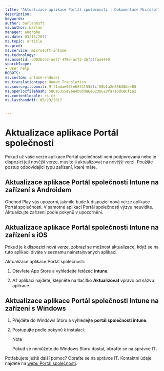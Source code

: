 ```yaml
---
title: "Aktualizace aplikace Portál společnosti | Dokumentace Microsoftu"
description: 
keywords: 
author: barlanmsft
ms.author: barlan
manager: angrobe
ms.date: 03/13/2017
ms.topic: article
ms.prod: 
ms.service: microsoft-intune
ms.technology: 
ms.assetid: c002bcb2-ae37-478d-acf3-2bf51faae490
searchScope:
- User help
ROBOTS: 
ms.custom: intune-enduser
ms.translationtype: Human Translation
ms.sourcegitcommit: 9ff1adae93fe6873f5551cf58b1a2e89638dee85
ms.openlocfilehash: 586a5355e2ee4b0dda6e0238628fa71bdce6f1a2
ms.contentlocale: cs-cz
ms.lasthandoff: 05/23/2017


---
```


# <a name="how-to-update-the-company-portal-app"></a>Aktualizace aplikace Portál společnosti

Pokud už vaše verze aplikace Portál společnosti není podporovaná nebo je dispozici její novější verze, musíte ji aktualizovat na novější verzi. Použijte postup odpovídající typu zařízení, které máte.

## <a name="update-the-intune-company-portal-app-on-your-android-device"></a>Aktualizace aplikace Portál společnosti Intune na zařízení s Androidem

Obchod Play vás upozorní, jakmile bude k dispozici nová verze aplikace Portál společnosti. V samotné aplikaci Portál společnosti výzvu neuvidíte. Aktualizujte zařízení podle pokynů v upozornění.

## <a name="update-the-intune-company-portal-app-on-your-ios-device"></a>Aktualizace aplikace Portál společnosti Intune na zařízení s iOS

Pokud je k dispozici nová verze, zobrazí se možnost aktualizace, když se na tuto aplikaci díváte v seznamu nainstalovaných aplikací.  

Aktualizace aplikace Portál společnosti:

1. Otevřete App Store a vyhledejte řetězec **intune**.

2. Až aplikaci najdete, klepněte na tlačítko **Aktualizovat** vpravo od názvu aplikace.

## <a name="update-the-intune-company-portal-app-on-your-windows-device"></a>Aktualizace aplikace Portál společnosti Intune na zařízení s Windows

1.  Přejděte do Windows Storu a vyhledejte **portál společnosti intune**.

2.  Postupujte podle pokynů k instalaci.

    > [!NOTE]
    > Pokud se nemůžete do Windows Storu dostat, obraťte se na správce IT.


Potřebujete ještě další pomoc? Obraťte se na správce IT. Kontaktní údaje najdete na [webu Portál společnosti](http://portal.manage.microsoft.com).

